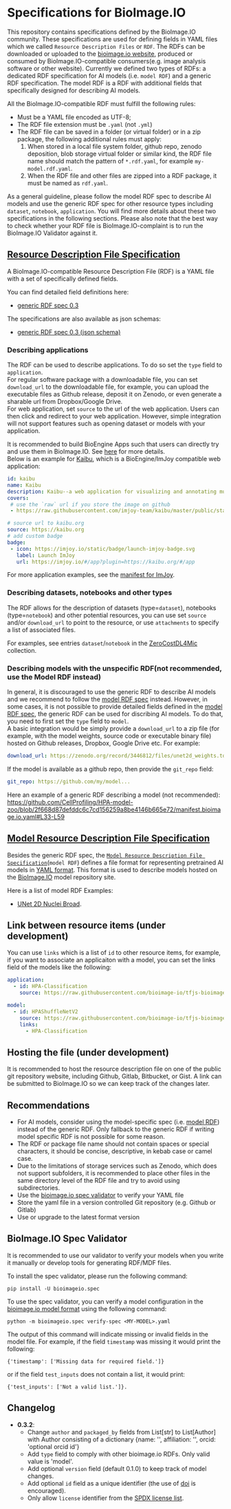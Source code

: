 # Specifications for BioImage.IO

This repository contains specifications defined by the BioImage.IO community. These specifications are used for defining fields in YAML files which we called `Resource Description Files` or `RDF`. The RDFs can be downloaded or uploaded to the [bioimage.io website](https://bioimage.io), produced or consumed by BioImage.IO-compatible consumers(e.g. image analysis software or other website). Currently we defined two types of RDFs: a dedicated RDF specification for AI models (i.e. `model RDF`) and a generic RDF specification. The model RDF is a RDF with additional fields that specifically designed for describing AI models.


All the BioImage.IO-compatible RDF must fulfill the following rules:
 * Must be a YAML file encoded as UTF-8;
 * The RDF file extension must be `.yaml` (not `.yml`)
 * The RDF file can be saved in a folder (or virtual folder) or in a zip package, the following additional rules must apply:
   1. When stored in a local file system folder, github repo, zenodo deposition, blob storage virtual folder or similar kind, the RDF file name should match the pattern of `*.rdf.yaml`, for example `my-model.rdf.yaml`.
   2. When the RDF file and other files are zipped into a RDF package, it must be named as `rdf.yaml`.

As a general guideline, please follow the model RDF spec to describe AI models and use the generic RDF spec for other resource types including `dataset`, `notebook`, `application`. You will find more details about these two specifications in the following sections. Please also note that the best way to check whether your RDF file is BioImage.IO-complaint is to run the BioImage.IO Validator against it.

## [Resource Description File Specification](https://github.com/bioimage-io/spec-bioimage-io/blob/gh-pages/rdf_spec_latest.md)

A BioImage.IO-compatible Resource Description File (RDF) is a YAML file with a set of specifically defined fields. 

You can find detailed field definitions here: 
   - [generic RDF spec 0.3](https://github.com/bioimage-io/spec-bioimage-io/blob/gh-pages/rdf_spec_v0_3.md)

The specifications are also available as json schemas: 
   - [generic RDF spec 0.3 (json schema)](https://github.com/bioimage-io/spec-bioimage-io/blob/gh-pages/rdf_spec_v0_3.json)


### Describing applications
The RDF can be used to describe applications. To do so set the `type` field to `application`.\
For regular software package with a downloadable file, you can set `download_url` to the downloadable file, for example, you can upload the executable files as Github release, deposit it on Zenodo, or even generate a sharable url from Dropbox/Google Drive.\
For web application, set `source` to the url of the web application. Users can then click and redirect to your web application. However, simple integration will not support features such as opening dataset or models with your application.

It is recommended to build BioEngine Apps such that users can directly try and use them in BioImage.IO. See [here](https://github.com/bioimage-io/bioimage.io/blob/master/docs/build-bioengine-apps.md) for more details.\
Below is an example for [Kaibu](https://kaibu.org), which is a BioEngine/ImJoy compatible web application:
```yaml
id: kaibu
name: Kaibu
description: Kaibu--a web application for visualizing and annotating multi-dimensional images
covers:
 # use the `raw` url if you store the image on github
 - https://raw.githubusercontent.com/imjoy-team/kaibu/master/public/static/img/kaibu-screenshot-1.png

# source url to kaibu.org
source: https://kaibu.org
# add custom badge
badge:
 - icon: https://imjoy.io/static/badge/launch-imjoy-badge.svg
   label: Launch ImJoy
   url: https://imjoy.io/#/app?plugin=https://kaibu.org/#/app
```
For more application examples, see the [manifest for ImJoy](https://github.com/imjoy-team/bioimage-io-models/blob/master/manifest.bioimage.io.yaml).

### Describing datasets, notebooks and other types
The RDF allows for the description of datasets (type=`dataset`), notebooks (type=`notebook`) and other potential resources, you can use set `source` and/or `download_url` to point to the resource, or use `attachments` to specify a list of associated files.

For examples, see entries `dataset`/`notebook` in the [ZeroCostDL4Mic](https://github.com/HenriquesLab/ZeroCostDL4Mic/blob/master/manifest.bioimage.io.yaml) collection.


### Describing models with the unspecific RDF(not recommended, use the Model RDF instead)
In general, it is discouraged to use the generic RDF to describe AI models and we recommend to follow the [model RDF spec](#model-resource-description-file-specificationhttpsgithubcombioimage-iospec-bioimage-ioblobgh-pagesmodel_spec_latestmd) instead. However, in some cases, it is not possible to provide detailed fields defined in the [model RDF spec](#model-resource-description-file-specificationhttpsgithubcombioimage-iospec-bioimage-ioblobgh-pagesmodel_spec_latestmd), the generic RDF can be used for discribing AI models.
To do that, you need to first set the `type` field to `model`.\
A basic integration would be simply provide a `download_url` to a zip file (for example, with the model weights, source code or executable binary file) hosted on Github releases, Dropbox, Google Drive etc. For example: 
```yaml
download_url: https://zenodo.org/record/3446812/files/unet2d_weights.torch?download=1
```

If the model is available as a github repo, then provide the `git_repo` field:
```yaml
git_repo: https://github.com/my/model...
```

Here an example of a generic RDF describing a model (not recommended): 
https://github.com/CellProfiling/HPA-model-zoo/blob/2f668d87defddc6c7cd156259a8be4146b665e72/manifest.bioimage.io.yaml#L33-L59 


## [Model Resource Description File Specification](https://github.com/bioimage-io/spec-bioimage-io/blob/gh-pages/model_spec_latest.md)

Besides the generic RDF spec, the [`Model Resource Description File Specification`](https://github.com/bioimage-io/spec-bioimage-io/blob/gh-pages/bioimageio_model_spec.md)(`model RDF`) defines a file format for representing pretrained AI models in [YAML format](https://en.wikipedia.org/wiki/YAML). This format is used to describe models hosted on the [BioImage.IO](https://bioimage.io) model repository site.

Here is a list of model RDF Examples:
 - [UNet 2D Nuclei Broad](https://github.com/bioimage-io/pytorch-bioimage-io/blob/master/specs/models/unet2d_nuclei_broad/UNet2DNucleiBroad.model.yaml).


## Link between resource items (under development)

You can use `links` which is a list of `id` to other resource items, for example, if you want to associate an applicaiton with a model, you can set the links field of the models like the following:
```yaml
application:
  - id: HPA-Classification
    source: https://raw.githubusercontent.com/bioimage-io/tfjs-bioimage-io/master/apps/HPA-Classification.imjoy.html

model:
  - id: HPAShuffleNetV2
    source: https://raw.githubusercontent.com/bioimage-io/tfjs-bioimage-io/master/models/HPAShuffleNetV2/HPAShuffleNetV2.model.yaml
    links:
      - HPA-Classification
```

## Hosting the file (under development)
It is recommended to host the resource description file on one of the public git repository website, including Github, Gitlab, Bitbucket, or Gist. A link can be submitted to BioImage.IO so we can keep track of the changes later.


## Recommendations

 * For AI models, consider using the model-specific spec (i.e. [model RDF](https://github.com/bioimage-io/spec-bioimage-io/blob/gh-pages/model_spec_latest.md)) instead of the generic RDF. Only fallback to the generic RDF if writing model specific RDF is not possible for some reason.
 * The RDF or package file name should not contain spaces or special characters, it should be concise, descriptive, in kebab case or camel case.
 * Due to the limitations of storage services such as Zenodo, which does not support subfolders, it is recommended to place other files in the same directory level of the RDF file and try to avoid using subdirectories.
 * Use the [bioimage.io spec validator](#bioimageio-spec-validator) to verify your YAML file
 * Store the yaml file in a version controlled Git repository (e.g. Github or Gitlab)
 * Use or upgrade to the latest format version


## BioImage.IO Spec Validator

It is recommended to use our validator to verify your models when you write it manually or develop tools for generating RDF/MDF files.

To install the spec validator, please run the following command:
<!--
TODO from pip/conda
-->
```
pip install -U bioimageio.spec
```

To use the spec validator, you can verify a model configuration in the [bioimage.io model format](https://github.com/bioimage-io/spec-bioimage-io/blob/gh-pages/model_spec_latest.md) using the following command:
```
python -m bioimageio.spec verify-spec <MY-MODEL>.yaml
```
The output of this command will indicate missing or invalid fields in the model file. For example, if the field `timestamp` was missing it would print the following:
```
{'timestamp': ['Missing data for required field.']}
```
or if the field `test_inputs` does not contain a list, it would print:
```
{'test_inputs': ['Not a valid list.']}.
```



## Changelog
 * **0.3.2**: 
    - Change `author` and `packaged_by` fields from List[str] to List[Author] with Author consisting of a dictionary {name: '<Full name>', affiliation: '<Affiliation>', orcid: 'optional orcid id'}
    - Add `type` field to comply with other bioimage.io RDFs. Only valid value is 'model'.
    - Add optional `version` field (default 0.1.0) to keep track of model changes.
    - Add optional `id` field as a unique identifier (the use of [doi](doi.org) is encouraged).
    - Only allow `license` identifier from the [SPDX license list](https://spdx.org/licenses/).
